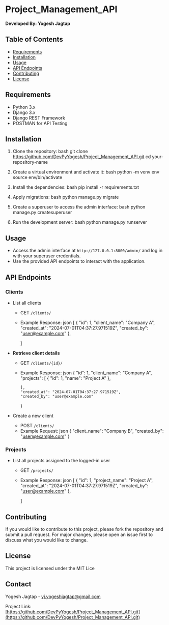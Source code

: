 # Project_Management_API
**Developed By: Yogesh Jagtap**
## Table of Contents

- [Requirements](#requirements)
- [Installation](#installation)
- [Usage](#usage)
- [API Endpoints](#api-endpoints)
- [Contributing](#contributing)
- [License](#license)

## Requirements

- Python 3.x
- Django 3.x
- Django REST Framework
- POSTMAN for API Testing

## Installation

1. Clone the repository:
    bash
    git clone https://github.com/DevPyYogesh/Project_Management_API.git
    cd your-repository-name
    

2. Create a virtual environment and activate it:
    bash
    python -m venv env
    source env/bin/activate
    

3. Install the dependencies:
    bash
    pip install -r requirements.txt
    

4. Apply migrations:
    bash
    python manage.py migrate
    

5. Create a superuser to access the admin interface:
    bash
    python manage.py createsuperuser
    

6. Run the development server:
    bash
    python manage.py runserver
    

## Usage

- Access the admin interface at `http://127.0.0.1:8000/admin/` and log in with your superuser credentials.
- Use the provided API endpoints to interact with the application.

## API Endpoints

### Clients

- List all clients
  - GET `/clients/`
  - Example Response:
    json
    [
        {
            "id": 1,
            "client_name": "Company A",
            "created_at": "2024-07-01T04:37:27.971519Z",
            "created_by": "user@example.com"
        },
        
    ]
    

- **Retrieve client details**
  - GET `/clients/{id}/`
  - Example Response:
    json
    {
        "id": 1,
        "client_name": "Company A",
        "projects": [
            {
                "id": 1,
                "name": "Project A"
            },
            
        ],
        "created_at": "2024-07-01T04:37:27.971519Z",
        "created_by": "user@example.com"
    }
    

- Create a new client
  - POST `/clients/`
  - Example Request:
    json
    {
        "client_name": "Company B",
        "created_by": "user@example.com"
    }
    

### Projects

- List all projects assigned to the logged-in user
  - GET `/projects/`
  - Example Response:
    json
    [
        {
            "id": 1,
            "project_name": "Project A",
            "created_at": "2024-07-01T04:37:27.971519Z",
            "created_by": "user@example.com"
        },
        
    ]
    

## Contributing

If you would like to contribute to this project, please fork the repository and submit a pull request. For major changes,
please open an issue first to discuss what you would like to change.

## License

This project is licensed under the MIT Lice

## Contact

Yogesh Jagtap - [yj.yogeshjagtap@gmail.com](mailto:yj.yogeshjagtap@gmail.com)

Project Link: [https://github.com/DevPyYogesh/Project_Management_API.git](https://github.com/DevPyYogesh/Project_Management_API.git)

